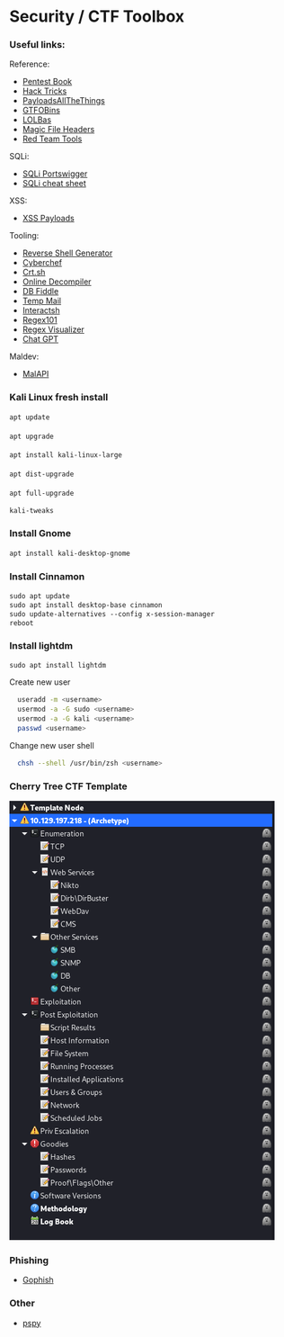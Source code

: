 # Security / CTF Toolbox

### Useful links:

Reference:
- [Pentest Book](https://pentestbook.six2dez.com)
- [Hack Tricks](https://book.hacktricks.xyz/welcome/readme)
- [PayloadsAllTheThings](https://github.com/swisskyrepo/PayloadsAllTheThings)
- [GTFOBins](https://gtfobins.github.io/)
- [LOLBas](https://lolbas-project.github.io/)
- [Magic File Headers](https://en.wikipedia.org/wiki/List_of_file_signatures)
- [Red Team Tools](https://github.com/A-poc/RedTeam-Tools)

SQLi:
- [SQLi Portswigger](https://portswigger.net/web-security/sql-injection/cheat-sheet)
- [SQLi cheat sheet](https://www.invicti.com/blog/web-security/sql-injection-cheat-sheet/)


XSS:
- [XSS Payloads](https://github.com/payloadbox/xss-payload-list)

Tooling:
- [Reverse Shell Generator](https://www.revshells.com/)
- [Cyberchef](https://gchq.github.io/CyberChef/)
- [Crt.sh](https://crt.sh/)
- [Online Decompiler](https://dogbolt.org/)
- [DB Fiddle](https://www.db-fiddle.com/)
- [Temp Mail](https://temp-mail.org/)
- [Interactsh](https://app.interactsh.com/#/)
- [Regex101](https://regex101.com/)
- [Regex Visualizer](https://jex.im/regulex/)
- [Chat GPT](https://openai.com/blog/chatgpt/)

Maldev:
- [MalAPI](https://malapi.io/)


### Kali Linux fresh install

```bash
apt update

apt upgrade

apt install kali-linux-large

apt dist-upgrade

apt full-upgrade
```

```bash
kali-tweaks
```

### Install Gnome 

```bash
apt install kali-desktop-gnome
```

### Install Cinnamon
```
sudo apt update
sudo apt install desktop-base cinnamon
sudo update-alternatives --config x-session-manager
reboot
```

### Install lightdm
```
sudo apt install lightdm
```
Create new user
```bash
  useradd -m <username>
  usermod -a -G sudo <username>
  usermod -a -G kali <username>
  passwd <username>
```

Change new user shell
```bash
  chsh --shell /usr/bin/zsh <username>
```
  




### Cherry Tree CTF Template

![alt text](https://github.com/rottaj/config/blob/master/sec/cherry_tree_screenshot.png)



### Phishing 

- [Gophish](https://getgophish.com/)



### Other

- [pspy](https://github.com/DominicBreuker/pspy)
